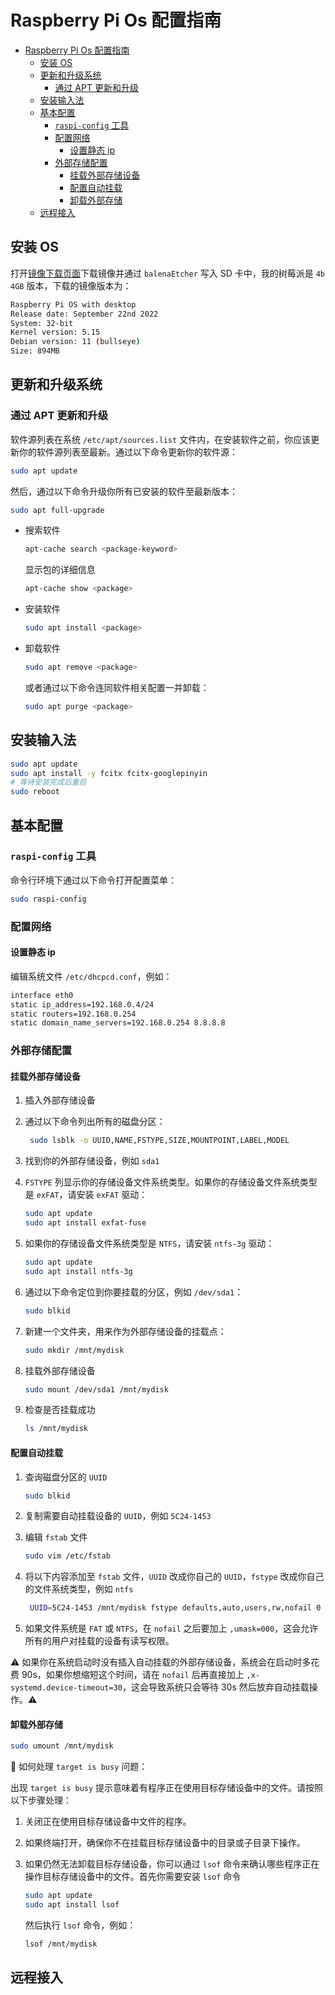 <!--
 * @Description: 
 * @Author: alphapenng
 * @Github: 
 * @Date: 2023-02-02 08:46:36
 * @LastEditors: alphapenng
 * @LastEditTime: 2023-02-02 12:57:27
 * @FilePath: /balabala/content/private/RaspberryPiOs配置指南.md
-->

# Raspberry Pi Os 配置指南

- [Raspberry Pi Os 配置指南](#raspberry-pi-os-配置指南)
  - [安装 OS](#安装-os)
  - [更新和升级系统](#更新和升级系统)
    - [通过 APT 更新和升级](#通过-apt-更新和升级)
  - [安装输入法](#安装输入法)
  - [基本配置](#基本配置)
    - [`raspi-config` 工具](#raspi-config-工具)
    - [配置网络](#配置网络)
      - [设置静态 ip](#设置静态-ip)
    - [外部存储配置](#外部存储配置)
      - [挂载外部存储设备](#挂载外部存储设备)
      - [配置自动挂载](#配置自动挂载)
      - [卸载外部存储](#卸载外部存储)
  - [远程接入](#远程接入)

## 安装 OS

打开[镜像下载页面](https://www.raspberrypi.com/software/operating-systems/#raspberry-pi-os-32-bit)下载镜像并通过 `balenaEtcher` 写入 SD 卡中，我的树莓派是 `4b 4GB` 版本，下载的镜像版本为：

```bash
Raspberry Pi OS with desktop
Release date: September 22nd 2022
System: 32-bit
Kernel version: 5.15
Debian version: 11 (bullseye)
Size: 894MB
```

## 更新和升级系统

### 通过 APT 更新和升级

软件源列表在系统 `/etc/apt/sources.list` 文件内，在安装软件之前，你应该更新你的软件源列表至最新。通过以下命令更新你的软件源：

```bash
sudo apt update
```

然后，通过以下命令升级你所有已安装的软件至最新版本：

```bash
sudo apt full-upgrade
```

- 搜索软件

    ```bash
    apt-cache search <package-keyword>
    ```

    显示包的详细信息

    ```bash
    apt-cache show <package>
    ```

- 安装软件

    ```bash
    sudo apt install <package>
    ```

- 卸载软件

    ```bash
    sudo apt remove <package>
    ```

    或者通过以下命令连同软件相关配置一并卸载：

    ```bash
    sudo apt purge <package>
    ```

## 安装输入法

```bash
sudo apt update
sudo apt install -y fcitx fcitx-googlepinyin
# 等待安装完成后重启
sudo reboot
```

## 基本配置

### `raspi-config` 工具

命令行环境下通过以下命令打开配置菜单：

```bash
sudo raspi-config
```

### 配置网络

#### 设置静态 ip

编辑系统文件 `/etc/dhcpcd.conf`，例如：

```bash
interface eth0
static ip_address=192.168.0.4/24
static routers=192.168.0.254
static domain_name_servers=192.168.0.254 8.8.8.8
```

### 外部存储配置

#### 挂载外部存储设备

1. 插入外部存储设备
2. 通过以下命令列出所有的磁盘分区：

    ```bash
     sudo lsblk -o UUID,NAME,FSTYPE,SIZE,MOUNTPOINT,LABEL,MODEL
     ```

3. 找到你的外部存储设备，例如 `sda1`
4. `FSTYPE` 列显示你的存储设备文件系统类型。如果你的存储设备文件系统类型是 `exFAT`，请安装 `exFAT` 驱动：

    ```bash
    sudo apt update
    sudo apt install exfat-fuse
    ```

5. 如果你的存储设备文件系统类型是 `NTFS`，请安装 `ntfs-3g` 驱动：

    ```bash
    sudo apt update
    sudo apt install ntfs-3g
    ```

6. 通过以下命令定位到你要挂载的分区，例如 `/dev/sda1`：

    ```bash
    sudo blkid
    ```

7. 新建一个文件夹，用来作为外部存储设备的挂载点：

    ```bash
    sudo mkdir /mnt/mydisk
    ```

8. 挂载外部存储设备

    ```bash
    sudo mount /dev/sda1 /mnt/mydisk
    ```

9. 检查是否挂载成功

    ```bash
    ls /mnt/mydisk
    ```

#### 配置自动挂载

1. 查询磁盘分区的 `UUID`

    ```bash
    sudo blkid
    ```

2. 复制需要自动挂载设备的 `UUID`，例如 `5C24-1453`
3. 编辑 `fstab` 文件

    ```bash
    sudo vim /etc/fstab
    ```

4. 将以下内容添加至 `fstab` 文件，`UUID` 改成你自己的 `UUID`，`fstype` 改成你自己的文件系统类型，例如 `ntfs`

    ```bash
     UUID=5C24-1453 /mnt/mydisk fstype defaults,auto,users,rw,nofail 0 0
    ```

5. 如果文件系统是 `FAT` 或 `NTFS`，在 `nofail` 之后要加上 `,umask=000`，这会允许所有的用户对挂载的设备有读写权限。

:warning: 如果你在系统启动时没有插入自动挂载的外部存储设备，系统会在启动时多花费 90s，如果你想缩短这个时间，请在 `nofail` 后再直接加上 `,x-systemd.device-timeout=30`，这会导致系统只会等待 30s 然后放弃自动挂载操作。:warning:

#### 卸载外部存储

```bash
sudo umount /mnt/mydisk
```

💁 如何处理 `target is busy` 问题：

出现 `target is busy` 提示意味着有程序正在使用目标存储设备中的文件。请按照以下步骤处理：

1. 关闭正在使用目标存储设备中文件的程序。
2. 如果终端打开，确保你不在挂载目标存储设备中的目录或子目录下操作。
3. 如果仍然无法卸载目标存储设备，你可以通过 `lsof` 命令来确认哪些程序正在操作目标存储设备中的文件。首先你需要安装 `lsof` 命令

    ```bash
    sudo apt update
    sudo apt install lsof
    ```

    然后执行 `lsof` 命令，例如：

    ```bash
    lsof /mnt/mydisk
    ```

## 远程接入

